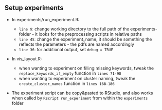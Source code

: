 ## Setup experiments

* In experiments/run_experiment.R:
  * `line 9`: change working directory to the full path of the experiments-folder - it looks for the preprocessing scripts in relative paths
  * `line 45`: change the experiment_name, it should be something the reflects the parameters - the pdfs are named accordingly
  * `line 36`: for additional output, set `debug = TRUE`

* In vis_layout.R:
  * when wanting to experiment on filling missing keywords, tweak the `replace_keywords_if_empty` function in `lines 71-98`
  * when wanting to experiment on cluster naming, tweak the `create_cluster_names` function in `lines 168-186`

* The experiment script can be copy&pasted to RStudio, and also works when called by `Rscript run_experiment` from within the `experiments` folder
